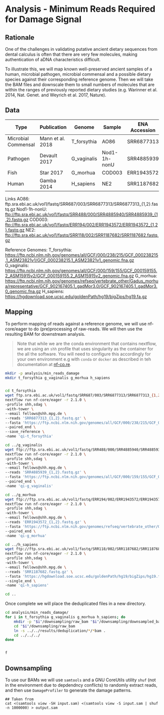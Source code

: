 # Analysis - Minimum Reads Required for Damage Signal

## Rationale

One of the challenges in validating putative ancient dietary sequences from
dental calculus is often that there are very few molecules, making
authentication of aDNA characteristics difficult.

To illustrate this, we will map known well-preserved ancient samples of a human,
microbial pathogen, microbial commensal and a possible dietary species against
their corresponding reference genome. Then we will take the BAM files and
downscale them to small numbers of molecules that are within the ranges of
previously reported dietary studies (e.g. Warinner et al. 2014, Nat. Genet. and
Weyrich et al. 2017, Nature).


## Data

| Type | Publication | Genome | Sample | ENA Accession |
|------|-------------|--------|-------|---------------|
| Microbial Commensal | Mann et al. 2018 | T_forsythia | AO86 | SRR6877313
| Pathogen | Devault 2017 | G_vaginalis | Nod1-1h-nonU | SRR4885939 
| Fish | Star 2017 | G_morhua | COD003 | ERR1943572
| Human | Gamba 2014 | H_sapiens | NE2 | SRR1187682 

Links AO86:
ftp.sra.ebi.ac.uk/vol1/fastq/SRR687/003/SRR6877313/SRR6877313_{1,2}.fastq.gz
Nod1-1h-nonU:
ftp://ftp.sra.ebi.ac.uk/vol1/fastq/SRR488/000/SRR4885940/SRR4885939_{1,2}.fastq.gz
COD003:
ftp://ftp.sra.ebi.ac.uk/vol1/fastq/ERR194/002/ERR1943572/ERR1943572_{1,2}.fastq.gz
NE2:
ftp://ftp.sra.ebi.ac.uk/vol1/fastq/SRR118/002/SRR1187682/SRR1187682.fastq.gz

Reference Genomes: T_forsythia:
https://ftp.ncbi.nlm.nih.gov/genomes/all/GCF/000/238/215/GCF_000238215.1_ASM23821v1/GCF_000238215.1_ASM23821v1_genomic.fna.gz
G_vaginalis:
https://ftp.ncbi.nlm.nih.gov/genomes/all/GCF/000/159/155/GCF_000159155.2_ASM15915v2/GCF_000159155.2_ASM15915v2_genomic.fna.gz
G_morhua:
https://ftp.ncbi.nlm.nih.gov/genomes/refseq/vertebrate_other/Gadus_morhua/representative/GCF_902167405.1_gadMor3.0/GCF_902167405.1_gadMor3.0_genomic.fna.gz
H_sapiens: https://hgdownload.soe.ucsc.edu/goldenPath/hg19/bigZips/hg19.fa.gz

## Mapping

To perform mapping of reads against a reference genome, we will use
nf-core/eager to do (pre)processing of raw-reads. We will then use the resulting
BAM for downstream analysis.

> Note that while we are the conda environment that  contains nextflow, we are
>  using an `shh` profile that uses singularity as the container for the all the
>  software. You will need to configure this accordingly for your own
>  environment e.g with `conda` or `docker` as described in teh documentation at
>  [nf-co.re](https://nf-co.re).

```bash
mkdir -p analysis/min_reads_damage
mkdir t_forsythia g_vaginalis g_morhua h_sapiens


cd t_forsythia
wget ftp.sra.ebi.ac.uk/vol1/fastq/SRR687/003/SRR6877313/SRR6877313_{1,2}.fastq.gz
nextflow run nf-core/eager -r 2.1.0 \
-profile shh,sdag \
-with-tower \
--email fellows@shh.mpg.de \
--reads 'SRR6877313_{1,2}.fastq.gz' \
--fasta 'https://ftp.ncbi.nlm.nih.gov/genomes/all/GCF/000/238/215/GCF_000238215.1_ASM23821v1/GCF_000238215.1_ASM23821v1_genomic.fna.gz' \
--paired_end \
--save_reference \
-name 'qi-t_forsythia'

cd ../g_vaginalis
wget ftp://ftp.sra.ebi.ac.uk/vol1/fastq/SRR488/000/SRR4885940/SRR4885939_{1,2}.fastq.gz
nextflow run nf-core/eager -r 2.1.0 \
-profile shh,sdag \
-with-tower \
--email fellows@shh.mpg.de \
--reads 'SRR4885939_{1,2}.fastq.gz' \
--fasta 'https://ftp.ncbi.nlm.nih.gov/genomes/all/GCF/000/159/155/GCF_000159155.2_ASM15915v2/GCF_000159155.2_ASM15915v2_genomic.fna.gz'   \
--paired_end \
-name 'qi-g_vaginalis'

cd ../g_morhua
wget ftp://ftp.sra.ebi.ac.uk/vol1/fastq/ERR194/002/ERR1943572/ERR1943572_{1,2}.fastq.gz
nextflow run nf-core/eager -r 2.1.0 \
-profile shh,sdag \
-with-tower \
--email fellows@shh.mpg.de \
--reads 'ERR1943572_{1,2}.fastq.gz' \
--fasta 'https://ftp.ncbi.nlm.nih.gov/genomes/refseq/vertebrate_other/Gadus_morhua/representative/GCF_902167405.1_gadMor3.0/GCF_902167405.1_gadMor3.0_genomic.fna.gz'   \
--paired_end \
-name 'qi-g_morhua'

cd ../h_sapiens
wget ftp://ftp.sra.ebi.ac.uk/vol1/fastq/SRR118/002/SRR1187682/SRR1187682.fastq.gz
nextflow run nf-core/eager -r 2.1.0 \
-profile shh,sdag \
-with-tower \
--email fellows@shh.mpg.de \
--reads 'SRR1187682.fastq.gz' \
--fasta 'https://hgdownload.soe.ucsc.edu/goldenPath/hg19/bigZips/hg19.fa.gz'   \
--single_end \
-name 'qi-h_sapiens'

cd ..

```

Once complete we will place the deduplicated files in a new directory.

```bash
cd analysis/min_reads_damage/
for i in t_forsythia g_vaginalis g_morhua h_sapiens; do
    mkdir -p "$i"/downsampling/raw_bam "$i"/downsampling/downsampled_bams "$i"/downsampling/damageprofiles
    cd "$i"/downsampling/raw_bam
    ln -s ../../results/deduplication/*/*bam .
    cd ../../../
done


f
```


## Downsampling

To use our BAMs we will use `samtools` and a GNU CoreUtils utility `shuf` (not
in the environment due to depdendncy conflicts) to randomly extract reads, and
then use `DamageProfiler` to generate the damage patterns. 

```
## Taken from
cat <(samtools view -SH input.sam) <(samtools view -S input.sam | shuf -n 1000000) > output.sam
```